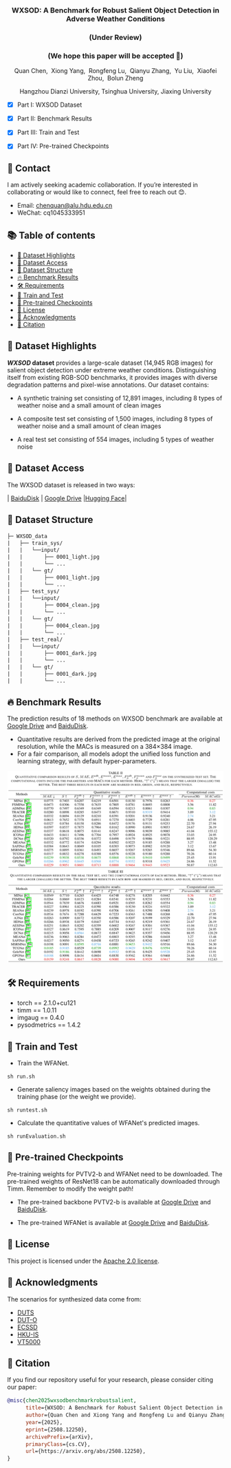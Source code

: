 <p align="center">

  <h3 align="center">WXSOD: A Benchmark for Robust Salient Object Detection in Adverse Weather Conditions</h3>

</p>

<p align="center">
  <h3 align="center">(Under Review)</h3>
  <h3 align="center">(We hope this paper will be accepted 🤗)</h3>
</p>

<p align="center">
  Quan Chen,&nbsp; Xiong Yang,&nbsp; Rongfeng Lu,&nbsp; Qianyu Zhang,&nbsp; Yu Liu,&nbsp; Xiaofei Zhou,&nbsp; Bolun Zheng
</p>

<p align="center">
  Hangzhou Dianzi University, Tsinghua University, Jiaxing University
</p>

- [x] Part I: WXSOD Dataset
- [x] Part II: Benchmark Results
- [x] Part III: Train and Test
- [x] Part IV: Pre-trained Checkpoints


## 📧 Contact
I am actively seeking academic collaboration. If you’re interested in collaborating or would like to connect, feel free to reach out 😊. 
- Email: chenquan@alu.hdu.edu.cn
- WeChat: cq1045333951 

## <a id="table-of-contents"></a> 📚 Table of contents

- [🌟 Dataset Highlights](#dataset-highlights)
- [💾 Dataset Access](#dataset-access)
- [📁 Dataset Structure](#dataset-structure)
- [🔥 Benchmark Results](#Benchmark-results)
- [🛠️ Requirements](#Requirements)
- [🚀 Train and Test](#train-and-test)
- [🤗 Pre-trained Checkpoints](#pre-trained-checkpoints)
- [🎫 License](#license)
- [🙏 Acknowledgments](#acknowledgments)
- [📌 Citation](#citation)

## <a id="dataset-highlights"></a> 🌟 Dataset Highlights
<b><i>WXSOD</i> dataset</b> provides a large-scale dataset (14,945 RGB images) for salient object detection under extreme weather conditions. Distinguishing itself from existing RGB-SOD benchmarks, it provides images with ​​diverse degradation​​ patterns and ​​pixel-wise annotations​​. Our dataset contains:

- A synthetic training set consisting of 12,891 images, including 8 types of weather noise and a small amount of clean images

- A composite test set consisting of 1,500 images, including 8 types of weather noise and a small amount of clean images

- A real test set consisting of 554 images, including 5 types of weather noise


## <a id="dataset-access"></a> 💾 Dataset Access
The WXSOD dataset is released in two ways:

| [BaiduDisk](https://pan.baidu.com/s/1WU5RE7NBJ2nDvvjixA0RPQ?pwd=hs94) | [Google Drive](https://drive.google.com/file/d/1gCOomZromXYbM29pDjA00NlulzTF4Irw/view?usp=sharing) |[Hugging Face](https://huggingface.co/datasets/C-water/WXSOD)|


## <a id="dataset-structure"></a> 📁 Dataset Structure
```
├─ WXSOD_data
|   ├── train_sys/
|   |   └──input/
|   |       ├── 0001_light.jpg
|   |       └── ...
|   |   └── gt/
|   |       ├── 0001_light.jpg
|   |       └── ...
|   ├── test_sys/
|   |   └──input/
|   |       ├── 0004_clean.jpg
|   |       └── ...
|   |   └── gt/
|   |       ├── 0004_clean.jpg
|   |       └── ...
|   ├── test_real/
|   |   └──input/
|   |       ├── 0001_dark.jpg
|   |       └── ...
|   |   └── gt/
|   |       ├── 0001_dark.jpg
|   |       └── ...
```

## <a id="Benchmark-results"></a> 🔥 Benchmark Results
The prediction results of 18 methods on WXSOD benchmark are available at [Google Drive](https://drive.google.com/file/d/1f6DdsuY7UPvZo68Tk3RJ_FBQNbk9ez1L/view?usp=sharing) and [BaiduDisk](https://pan.baidu.com/s/1AaG64_Ac0MSnE8jLX-YEow?pwd=qhif).

- Quantitative results are derived from the predicted image at the original resolution, while the MACs is measured on a 384×384 image.
- For a fair comparison, all models adopt the unified loss function and learning strategy, with default hyper-parameters.

![](resources/Table2.jpeg)
![](resources/Table3.jpeg)


## <a id="Requirements"></a> 🛠️ Requirements

- torch == 2.1.0+cu121
- timm == 1.0.11
- imgaug == 0.4.0
- pysodmetrics == 1.4.2

## <a id="train-and-test"></a> 🚀 Train and Test

- Train the WFANet.
```
sh run.sh
```

- Generate saliency images based on the weights obtained during the training phase (or the weight we provide).
```
sh runtest.sh
```

- Calculate the quantitative values of WFANet's predicted images.
```
sh runEvaluation.sh
```

## <a id="pre-trained-checkpoints"></a> 🤗 Pre-trained Checkpoints
Pre-training weights for PVTV2-b and WFANet need to be downloaded. The pre-trained weights of ResNet18 can be automatically downloaded through Timm. Remember to modify the weight path!

- The pre-trained backbone PVTV2-b is available at [Google Drive](https://drive.google.com/file/d/1YJY2YPA82kHciRAdIeSqxVPKi42fyO7A/view?usp=sharing) and [BaiduDisk](https://pan.baidu.com/s/1WzPjaeAB6lQ9QcMRx9gwqA?pwd=e73r).

- The pre-trained WFANet is available at [Google Drive](https://drive.google.com/file/d/1tddrGrI8bYXhRgMSyQaVILlDT_lglQop/view?usp=sharing) and [BaiduDisk](https://pan.baidu.com/s/1KJalMeI3mfMmJw2shnrXTg?pwd=6v16).


## <a id="license"></a> 🎫 License
This project is licensed under the [Apache 2.0 license](LICENSE).

## <a id="acknowledgments"></a> 🙏 Acknowledgments 
The scenarios for synthesized data come from:

- [DUTS](https://openaccess.thecvf.com/content_cvpr_2017/papers/Wang_Learning_to_Detect_CVPR_2017_paper.pdf)
- [DUT-O](https://www.cv-foundation.org/openaccess/content_cvpr_2013/papers/Yang_Saliency_Detection_via_2013_CVPR_paper.pdf)
- [ECSSD](https://ieeexplore.ieee.org/abstract/document/7182346)
- [HKU-IS](https://www.cv-foundation.org/openaccess/content_cvpr_2015/papers/Li_Visual_Saliency_Based_2015_CVPR_paper.pdf)
- [VT5000](https://ieeexplore.ieee.org/abstract/document/9767629)


## <a id="citation"></a> 📌 Citation
If you find our repository useful for your research, please consider citing our paper:
```bibtex
@misc{chen2025wxsodbenchmarkrobustsalient,
      title={WXSOD: A Benchmark for Robust Salient Object Detection in Adverse Weather Conditions}, 
      author={Quan Chen and Xiong Yang and Rongfeng Lu and Qianyu Zhang and Yu Liu and Xiaofei Zhou and Bolun Zheng},
      year={2025},
      eprint={2508.12250},
      archivePrefix={arXiv},
      primaryClass={cs.CV},
      url={https://arxiv.org/abs/2508.12250}, 
}
```
